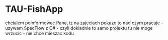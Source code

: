 # TAU-FishApp
chcialem poinformowac Pana, iz na zajeciach pokaze to nad czym pracuje - uzywam SpecFlow z C# - czyli dokladnie to samo 
projektu tu nie moge wrzucic - nie chce mieszac kodu
